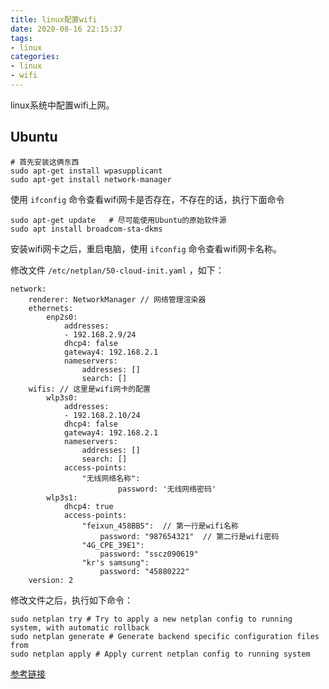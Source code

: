 ```yaml
---
title: linux配置wifi
date: 2020-08-16 22:15:37
tags:
- linux
categories:
- linux
- wifi
---
```


linux系统中配置wifi上网。

<!--more-->

## Ubuntu

```shell
# 首先安装这俩东西
sudo apt-get install wpasupplicant
sudo apt-get install network-manager
```

使用 `ifconfig` 命令查看wifi网卡是否存在，不存在的话，执行下面命令
```shell
sudo apt-get update   # 尽可能使用Ubuntu的原始软件源
sudo apt install broadcom-sta-dkms
```

安装wifi网卡之后，重启电脑，使用 `ifconfig` 命令查看wifi网卡名称。

修改文件 `/etc/netplan/50-cloud-init.yaml` ，如下：

```
network:
    renderer: NetworkManager // 网络管理渲染器
    ethernets:
        enp2s0:
            addresses:
            - 192.168.2.9/24
            dhcp4: false
            gateway4: 192.168.2.1
            nameservers:
                addresses: []
                search: []
    wifis: // 这里是wifi网卡的配置
        wlp3s0:
            addresses:
            - 192.168.2.10/24
            dhcp4: false
            gateway4: 192.168.2.1
            nameservers:
                addresses: []
                search: []
            access-points:
                "无线网络名称":
                        password: '无线网络密码'
        wlp3s1:
            dhcp4: true
            access-points:
                "feixun_458BB5":  // 第一行是wifi名称
                    password: "987654321"  // 第二行是wifi密码
                "4G_CPE_39E1":
                    password: "sscz090619"
                "kr's samsung":
                    password: "45880222"            
    version: 2
```

修改文件之后，执行如下命令：
```shell
sudo netplan try # Try to apply a new netplan config to running system, with automatic rollback
sudo netplan generate # Generate backend specific configuration files from
sudo netplan apply # Apply current netplan config to running system
```

[参考链接](https://www.cnblogs.com/free-ys/p/10162388.html)